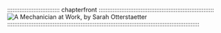 :::::::::::::::::::::::::::::: chapterfront ::::::::::::::::::::::::::::::::::::::::::::::::::::::::::::::::::
![A Mechanician at Work, by Sarah Otterstaetter](assets/Scenes/mechanician.jpg "A Mechanican at Work, by Sarah Otterstaetter")
::::::::::::::::::::::::::::::::::::::::::::::::::::::::::::::::::::::::::::::::::::::::::::::::::::::::::::::

